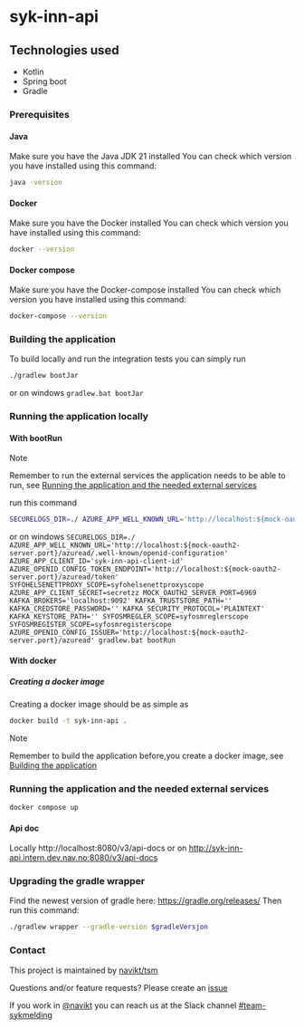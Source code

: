 # syk-inn-api

## Technologies used
* Kotlin
* Spring boot
* Gradle

### Prerequisites
#### Java
Make sure you have the Java JDK 21 installed
You can check which version you have installed using this command:
``` bash
java -version
```
#### Docker
Make sure you have the Docker installed
You can check which version you have installed using this command:
``` bash
docker --version
```
#### Docker compose
Make sure you have the Docker-compose installed
You can check which version you have installed using this command:
``` bash
docker-compose --version
```

### Building the application
To build locally and run the integration tests you can simply run
``` bash
./gradlew bootJar
```
or on windows
`gradlew.bat bootJar`

### Running the application locally
#### With bootRun
> [!NOTE]  
> Remember to run the external services the application needs to be able to run, see [Running the application and the needed external services](#running-the-application-and-the-needed-external-services)


run this command
``` bash
SECURELOGS_DIR=./ AZURE_APP_WELL_KNOWN_URL='http://localhost:${mock-oauth2-server.port}/azuread/.well-known/openid-configuration' AZURE_APP_CLIENT_ID='syk-inn-api-client-id' AZURE_OPENID_CONFIG_TOKEN_ENDPOINT='http://localhost:${mock-oauth2-server.port}/azuread/token' SYFOHELSENETTPROXY_SCOPE=syfohelsenettproxyscope AZURE_APP_CLIENT_SECRET=secretzz MOCK_OAUTH2_SERVER_PORT=6969 KAFKA_BROKERS='localhost:9092' KAFKA_TRUSTSTORE_PATH='' KAFKA_CREDSTORE_PASSWORD='' KAFKA_SECURITY_PROTOCOL='PLAINTEXT' KAFKA_KEYSTORE_PATH='' SYFOSMREGLER_SCOPE=syfosmreglerscope SYFOSMREGISTER_SCOPE=syfosmregisterscope AZURE_OPENID_CONFIG_ISSUER='http://localhost:${mock-oauth2-server.port}/azuread' ./gradlew bootRun
```
or on windows
`SECURELOGS_DIR=./ AZURE_APP_WELL_KNOWN_URL='http://localhost:${mock-oauth2-server.port}/azuread/.well-known/openid-configuration' AZURE_APP_CLIENT_ID='syk-inn-api-client-id' AZURE_OPENID_CONFIG_TOKEN_ENDPOINT='http://localhost:${mock-oauth2-server.port}/azuread/token' SYFOHELSENETTPROXY_SCOPE=syfohelsenettproxyscope AZURE_APP_CLIENT_SECRET=secretzz MOCK_OAUTH2_SERVER_PORT=6969 KAFKA_BROKERS='localhost:9092' KAFKA_TRUSTSTORE_PATH='' KAFKA_CREDSTORE_PASSWORD='' KAFKA_SECURITY_PROTOCOL='PLAINTEXT' KAFKA_KEYSTORE_PATH='' SYFOSMREGLER_SCOPE=syfosmreglerscope SYFOSMREGISTER_SCOPE=syfosmregisterscope AZURE_OPENID_CONFIG_ISSUER='http://localhost:${mock-oauth2-server.port}/azuread' gradlew.bat bootRun`

#### With docker
##### Creating a docker image
Creating a docker image should be as simple as
``` bash
docker build -t syk-inn-api .
```
> [!NOTE]  
> Remember to build the application before,you create a docker image, see [Building the application](#building-the-application)

### Running the application and the needed external services
``` bash
docker compose up
```

#### Api doc
Locally
http://localhost:8080/v3/api-docs
or on
http://syk-inn-api.intern.dev.nav.no:8080/v3/api-docs

### Upgrading the gradle wrapper
Find the newest version of gradle here: https://gradle.org/releases/ Then run this command:

``` bash
./gradlew wrapper --gradle-version $gradleVersjon
```

### Contact
This project is maintained by [navikt/tsm](CODEOWNERS)

Questions and/or feature requests?
Please create an [issue](https://github.com/navikt/syk-inn-api/issues)

If you work in [@navikt](https://github.com/navikt) you can reach us at the Slack
channel [#team-sykmelding](https://nav-it.slack.com/archives/CMA3XV997)